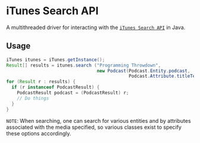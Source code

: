 # iTunes Search API

A multithreaded driver for interacting with the [`iTunes Search API`](https://affiliate.itunes.apple.com/resources/documentation/itunes-store-web-service-search-api/) in Java.

## Usage

```java
iTunes itunes = iTunes.getInstance();
Result[] results = itunes.search ("Programming Throwdown",
                                  new Podcast(Podcast.Entity.podcast,
                                              Podcast.Attribute.titleTerm);
for (Result r : results) {
  if (r instanceof PodcastResult) {
    PodcastResult podcast = (PodcastResult) r;
    // Do things
  }
}

```

`NOTE`: When searching, one can search for various entities and by attributes associated with the media specified, so various classes exist to specify these options accordingly.  
